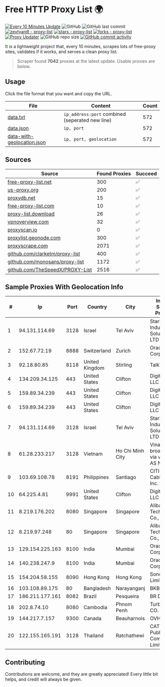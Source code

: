 
# Free HTTP Proxy List 🌍

[![Every 10 Minutes Update](https://github.com/mertguvencli/http-proxy-list/actions/workflows/main.yml/badge.svg?branch=main)](https://github.com/mertguvencli/http-proxy-list/actions/workflows/main.yml)
![GitHub](https://img.shields.io/github/license/mertguvencli/http-proxy-list)
![GitHub last commit](https://img.shields.io/github/last-commit/mertguvencli/http-proxy-list)
[![zevtyardt - proxy-list](https://img.shields.io/static/v1?label=zevtyardt&message=proxy-list&color=blue&logo=github)](https://github.com/zevtyardt/proxy-list "Go to GitHub repo")
[![stars - proxy-list](https://img.shields.io/github/stars/zevtyardt/proxy-list?style=social)](https://github.com/zevtyardt/proxy-list)
[![forks - proxy-list](https://img.shields.io/github/forks/zevtyardt/proxy-list?style=social)](https://github.com/zevtyardt/proxy-list)
[![Proxy Updater](https://github.com/zevtyardt/proxy-list/workflows/Proxy%20Updater/badge.svg)](https://github.com/zevtyardt/proxy-list/actions?query=workflow:"Proxy+Updater")
![GitHub repo size](https://img.shields.io/github/repo-size/zevtyardt/proxy-list)
[![GitHub commit activity](https://img.shields.io/github/commit-activity/m/zevtyardt/proxy-list?logo=commits)](https://github.com/zevtyardt/proxy-list/commits/main)

It is a lightweight project that, every 10 minutes, scrapes lots of free-proxy sites, validates if it works, and serves a clean proxy list.

> Scraper found **7042** proxies at the latest update. Usable proxies are below.

## Usage

Click the file format that you want and copy the URL.

|File|Content|Count|
|----|-------|-----|
|[data.txt](https://raw.githubusercontent.com/mertguvencli/http-proxy-list/main/proxy-list/data.txt)|`ip_address:port` combined (seperated new line)|572|
|[data.json](https://raw.githubusercontent.com/mertguvencli/http-proxy-list/main/proxy-list/data.json)|`ip, port`|572|
|[data-with-geolocation.json](https://raw.githubusercontent.com/mertguvencli/http-proxy-list/main/proxy-list/data-with-geolocation.json)|`ip, port, geolocation`|572|

## Sources

|Source|Found Proxies|Succeed|
|------|-------------|-------|
|[free-proxy-list.net](https://free-proxy-list.net)|300|✅|
|[us-proxy.org](https://www.us-proxy.org)|200|✅|
|[proxydb.net](http://proxydb.net)|15|✅|
|[free-proxy-list.com](https://free-proxy-list.com/?page=&port=&type%5B%5D=http&type%5B%5D=https&up_time=0&search=Search)|10|✅|
|[proxy-list.download](https://www.proxy-list.download/HTTP)|26|✅|
|[vpnoverview.com](https://vpnoverview.com/privacy/anonymous-browsing/free-proxy-servers)|32|✅|
|[proxyscan.io](https://www.proxyscan.io)|0|✅|
|[proxylist.geonode.com](https://proxylist.geonode.com/api/proxy-list?limit=300&page=1&sort_by=lastChecked&sort_type=desc&protocols=http,https)|300|✅|
|[proxyscrape.com](https://api.proxyscrape.com/v2/?request=displayproxies&protocol=http&timeout=10000&country=all&ssl=all&anonymity=all)|2071|✅|
|[github.com/clarketm/proxy-list](https://raw.githubusercontent.com/clarketm/proxy-list/master/proxy-list-raw.txt)|400|✅|
|[github.com/monosans/proxy-list](https://raw.githubusercontent.com/monosans/proxy-list/main/proxies/http.txt)|1172|✅|
|[github.com/TheSpeedX/PROXY-List](https://raw.githubusercontent.com/TheSpeedX/PROXY-List/master/http.txt)|2516|✅|


## Sample Proxies With Geolocation Info

|#|Ip|Port|Country|City|Internet Service Provider|
|-|--|----|-------|----|-------------------------|
|1|94.131.114.69|3128|Israel|Tel Aviv|Stark Industries Solutions LTD|
|2|152.67.72.19|8888|Switzerland|Zurich|Oracle Corporation|
|3|92.18.80.85|8118|United Kingdom|Stirling|TalkTalk|
|4|134.209.34.125|443|United States|Clifton|DigitalOcean, LLC|
|5|159.89.34.239|443|United States|Clifton|DigitalOcean, LLC|
|6|159.89.34.239|443|United States|Clifton|DigitalOcean, LLC|
|7|94.131.114.69|3128|Israel|Tel Aviv|Stark Industries Solutions LTD|
|8|61.28.233.217|3128|Vietnam|Ho Chi Minh City|Vinadata broadcast via vinagame AS Number|
|9|103.69.108.78|8191|Philippines|Santiago|CITI Cableworld Inc.|
|10|64.225.4.81|9991|United States|Clifton|DigitalOcean, LLC|
|11|8.219.176.202|8080|Singapore|Singapore|Alibaba (US) Technology Co., Ltd.|
|12|8.219.97.248|80|Singapore|Singapore|Alibaba (US) Technology Co., Ltd.|
|13|129.154.225.163|8100|India|Mumbai|Oracle Corporation|
|14|140.238.247.9|8100|India|Mumbai|Oracle Corporation|
|15|154.204.58.155|8090|Hong Kong|Hong Kong|Sondercloud Limited|
|16|103.108.89.175|80|Bangladesh|Narayanganj|BKB Network|
|17|186.211.177.161|8082|Brazil|Pesqueira|BR Digital|
|18|202.8.74.10|8080|Cambodia|Phnom Penh|Turbotech CO.|
|19|144.217.7.157|9300|Canada|Beauharnois|OVH SAS|
|20|122.155.165.191|3128|Thailand|Ratchathewi|CAT Telecom Public Company Limited|



## Contributing

Contributions are welcome, and they are greatly appreciated! Every
little bit helps, and credit will always be given.


